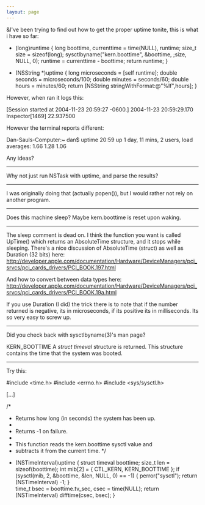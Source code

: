 ```yaml
---
layout: page
---
```


&I've been trying to find out how to get the proper uptime tonite, this is what i have so far:

    
- (long)runtime {
	long boottime, currenttime = time(NULL), runtime;
	size_t size = sizeof(long);
	sysctlbyname("kern.boottime", &boottime, ;size, NULL, 0); 
	runtime = currenttime - boottime;
	return runtime;
}

- (NSString *)uptime {
	long microseconds = [self runtime];
	double seconds = microseconds/100;
	double minutes = seconds/60;
	double hours = minutes/60;
	return [NSString stringWithFormat:@"%lf",hours];
}


However, when ran it logs this:

    
[Session started at 2004-11-23 20:59:27 -0600.]
2004-11-23 20:59:29.170 Inspector[1469] 22.937500


However the terminal reports different:

    
Dan-Sauls-Computer:~ dan$ uptime
20:59  up 1 day, 11 mins, 2 users, load averages: 1.66 1.28 1.06


Any ideas?

----

Why not just run NSTask with uptime, and parse the results?

----

I was originally doing that (actually popen()), but I would rather not rely on another program.

----

Does this machine sleep? Maybe kern.boottime is reset upon waking.

----

The sleep comment is dead on. I think the function you want is called UpTime() which returns an AbsoluteTime structure, and it stops while sleeping. There's a nice discussion of AbsoluteTime (struct) as well as Duration (32 bits) here:
http://developer.apple.com/documentation/Hardware/DeviceManagers/pci_srvcs/pci_cards_drivers/PCI_BOOK.197.html

And how to convert between data types here:
http://developer.apple.com/documentation/Hardware/DeviceManagers/pci_srvcs/pci_cards_drivers/PCI_BOOK.19a.html

If you use Duration (I did) the trick there is to note that if the number returned is negative, its in microseconds, if its positive its in milliseconds. Its so very easy to screw up.

----

Did you check back with sysctlbyname(3)'s man page?

KERN_BOOTTIME
A *struct timeval* structure is returned. This structure contains the time that the system was booted.

----

Try this:

    
#include <time.h>
#include <errno.h>
#include <sys/sysctl.h>

[...]

/*
 * Returns how long (in seconds) the system has been up.
 *
 * Returns -1 on failure.
 *
 * This function reads the kern.boottime sysctl value and
 * subtracts it from the current time.
 */
+ (NSTimeInterval)uptime {
	struct timeval boottime;
	size_t len = sizeof(boottime);
	int mib[2] = { CTL_KERN, KERN_BOOTTIME };
	if (sysctl(mib, 2, &boottime, &len, NULL, 0) == -1) {
		perror("sysctl");
		return (NSTimeInterval) -1;
	}		
	time_t bsec = boottime.tv_sec, csec = time(NULL);
	return (NSTimeInterval) difftime(csec, bsec);
}
